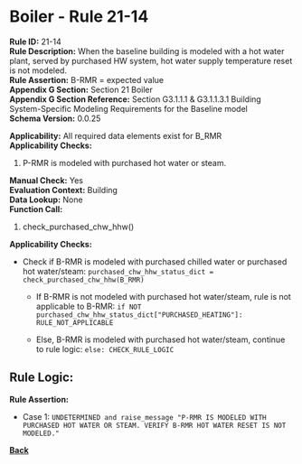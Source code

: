 
# Boiler - Rule 21-14  

**Rule ID:** 21-14  
**Rule Description:** When the baseline building is modeled with a hot water plant, served by purchased HW system, hot water supply temperature reset is not modeled.  
**Rule Assertion:** B-RMR = expected value  
**Appendix G Section:** Section 21 Boiler  
**Appendix G Section Reference:** Section G3.1.1.1 & G3.1.1.3.1 Building System-Specific Modeling Requirements for the Baseline model  
**Schema Version:** 0.0.25

**Applicability:** All required data elements exist for B_RMR  
**Applicability Checks:**  

1. P-RMR is modeled with purchased hot water or steam.

**Manual Check:** Yes  
**Evaluation Context:** Building  
**Data Lookup:** None  
**Function Call:** 

1. check_purchased_chw_hhw()

**Applicability Checks:**

- Check if B-RMR is modeled with purchased chilled water or purchased hot water/steam: `purchased_chw_hhw_status_dict = check_purchased_chw_hhw(B_RMR)`

  - If B-RMR is not modeled with purchased hot water/steam, rule is not applicable to B-RMR: `if NOT purchased_chw_hhw_status_dict["PURCHASED_HEATING"]: RULE_NOT_APPLICABLE`

  - Else, B-RMR is modeled with purchased hot water/steam, continue to rule logic: `else: CHECK_RULE_LOGIC`

## Rule Logic:  

**Rule Assertion:**

- Case 1: `UNDETERMINED and raise_message "P-RMR IS MODELED WITH PURCHASED HOT WATER OR STEAM. VERIFY B-RMR HOT WATER RESET IS NOT MODELED."`

**[Back](../_toc.md)**
